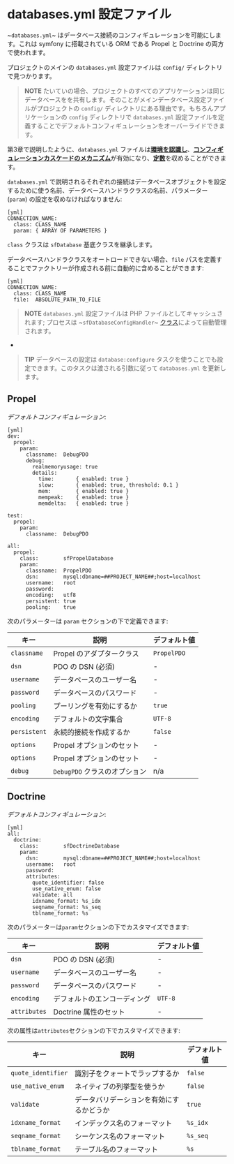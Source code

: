 databases.yml 設定ファイル
==========================

~`databases.yml`~ はデータベース接続のコンフィギュレーションを可能にします。これは symfony に搭載されている ORM である Propel と Doctrine の両方で使われます。

プロジェクトのメインの `databases.yml` 設定ファイルは `config/` ディレクトリで見つかります。

>**NOTE**
>たいていの場合、プロジェクトのすべてのアプリケーションは同じデータベースをを共有します。そのことがメインデータベース設定ファイルがプロジェクトの `config/` ディレクトリにある理由です。もちろんアプリケーションの `config` ディレクトリで `databases.yml` 設定ファイルを定義することでデフォルトコンフィギュレーションをオーバーライドできます。

第3章で説明したように、`databases.yml` ファイルは[**環境を認識し**](#chapter_03_environment_awareness)、[**コンフィギュレーションカスケードのメカニズム**](#chapter_03_configuration_cascade)が有効になり、[**定数**](#chapter_03_constants)を収めることができます。

`databases.yml` で説明されるそれぞれの接続はデータベースオブジェクトを設定するために使う名前、データベースハンドラクラスの名前、パラメーター (`param`) の設定を収めなければなりません:

    [yml]
    CONNECTION_NAME:
      class: CLASS_NAME
      param: { ARRAY OF PARAMETERS }

`class` クラスは `sfDatabase` 基底クラスを継承します。

データベースハンドラクラスをオートロードできない場合、`file` パスを定義することでファクトリーが作成される前に自動的に含めることができます:

    [yml]
    CONNECTION_NAME:
      class: CLASS_NAME
      file:  ABSOLUTE_PATH_TO_FILE

>**NOTE**
>`databases.yml` 設定ファイルは PHP ファイルとしてキャッシュされます; プロセスは ~`sfDatabaseConfigHandler`~ [クラス](#chapter_14_config_handlers_yml)によって自動管理されます。

-

>**TIP**
>データベースの設定は `database:configure` タスクを使うことでも設定できます。このタスクは渡される引数に従って `databases.yml` を更新します。

Propel
------

*デフォルトコンフィギュレーション*:

    [yml]
    dev:
      propel:
        param:
          classname:  DebugPDO
          debug:
            realmemoryusage: true
            details:
              time:       { enabled: true }
              slow:       { enabled: true, threshold: 0.1 }
              mem:        { enabled: true }
              mempeak:    { enabled: true }
              memdelta:   { enabled: true }

    test:
      propel:
        param:
          classname:  DebugPDO

    all:
      propel:
        class:        sfPropelDatabase
        param:
          classname:  PropelPDO
          dsn:        mysql:dbname=##PROJECT_NAME##;host=localhost
          username:   root
          password:   
          encoding:   utf8
          persistent: true
          pooling:    true

次のパラメーターは `param` セクションの下で定義できます:

 | キー         | 説明                        | デフォルト値    |
 | ------------ | ----------------------------| -------------- |
 | `classname`  | Propel のアダプタークラス    | `PropelPDO`    |
 | `dsn`        | PDO の DSN (必須)           | -              |
 | `username`   | データベースのユーザー名     | -              |
 | `password`   | データベースのパスワード     | -              |
 | `pooling`    | プーリングを有効にするか     | `true`         |
 | `encoding`   | デフォルトの文字集合         | `UTF-8`        |
 | `persistent` | 永続的接続を作成するか       | `false`        |
 | `options`    | Propel オプションのセット    | -              |
 | `options`    | Propel オプションのセット    | -              |
 | `debug`      | `DebugPDO` クラスのオプション| n/a            |

Doctrine
--------

*デフォルトコンフィギュレーション*:

    [yml]
    all:
      doctrine:
        class:        sfDoctrineDatabase
        param:
          dsn:        mysql:dbname=##PROJECT_NAME##;host=localhost
          username:   root
          password:   
          attributes:
            quote_identifier: false
            use_native_enum: false
            validate: all
            idxname_format: %s_idx
            seqname_format: %s_seq
            tblname_format: %s

次のパラメーターは`param`セクションの下でカスタマイズできます:

 | キー         | 説明                        | デフォルト値 |
 | ------------ | --------------------------- | ------------ |
 | `dsn`        | PDO の DSN (必須)           | -            |
 | `username`   | データベースのユーザー名     | -            |
 | `password`   | データベースのパスワード     | -            |
 | `encoding`   | デフォルトのエンコーディング | `UTF-8`      |
 | `attributes` | Doctrine 属性のセット       | -            |

次の属性は`attributes`セクションの下でカスタマイズできます:

 | キー               | 説明                                   | デフォルト値 |
 | ------------------ | -------------------------------------- | ------------ |
 | `quote_identifier` | 識別子をクォートでラップするか          | `false`      |
 | `use_native_enum`  | ネイティブの列挙型を使うか              | `false`      |
 | `validate`         | データバリデーションを有効にするかどうか | `true`       |
 | `idxname_format`   | インデックス名のフォーマット            | `%s_idx`     |
 | `seqname_format`   | シーケンス名のフォーマット              | `%s_seq`     |
 | `tblname_format`   | テーブル名のフォーマット                | `%s`         |
